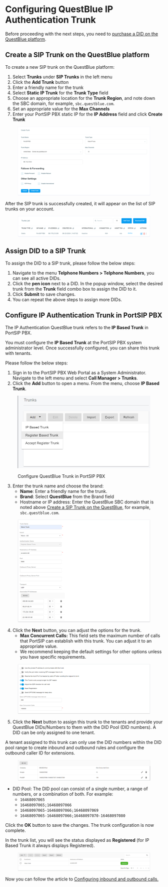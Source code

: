 # Configuring QuestBlue IP Authentication Trunk

Before proceeding with the next steps, you need to [purchase a DID on the QuestBlue platform](../questblue-sip-trunk/purchase-a-did-on-questblue-platform.md).

## Create a SIP Trunk on the QuestBlue platform

To create a new SIP trunk on the QuestBlue platform:

1. Select **Trunks** under **SIP Trunks** in the left menu
2. Click the **Add Trunk** button
3. Enter a friendly name for the trunk
4. Select **Static IP Trunk** for the **Trunk Type** field
5. Choose an appropriate location for the **Trunk Region**, and note down the SBC domain, for example, `sbc.questblue.com`.
6. Set an appropriate value for the **Max Channels**
7. Enter your PortSIP PBX static IP for the **IP Address** field and click **Create Trunk**

<figure><img src="../../.gitbook/assets/questblue-fig2.png" alt=""><figcaption></figcaption></figure>

After the SIP trunk is successfully created, it will appear on the list of SIP trunks on your account.

<figure><img src="../../.gitbook/assets/questblue-fig3.png" alt=""><figcaption></figcaption></figure>

## Assign DID to a SIP Trunk

To assign the DID to a SIP trunk, please follow the below steps:&#x20;

1. Navigate to the menu **Telphone Numbers > Telphone Numbers**, you can see all active DIDs.
2. Click the **pen icon** next to a DID. In the popup window, select the desired trunk from the **Trunk** field combo box to assign the DID to it.
3. Click **Submit** to save changes.
4. You can repeat the above steps to assign more DIDs.

## Configure IP Authentication Trunk in PortSIP PBX

The IP Authentication QuestBlue trunk refers to the **IP Based Trunk** in PortSIP PBX.&#x20;

You must configure the **IP Based Trunk** at the PortSIP PBX system administrator level. Once successfully configured, you can share this trunk with tenants.

Please follow the below steps:

1. Sign in to the PortSIP PBX Web Portal as a System Administrator. Navigate to the left menu and select **Call Manager > Trunks**.&#x20;
2. Click the **Add** button to open a menu. From the menu, choose **IP Based Trunk**.

<figure><img src="../../.gitbook/assets/wavix-fig13.png" alt="" width="563"><figcaption><p>Configure QuestBlue Trunk in PortSIP PBX</p></figcaption></figure>

3. Enter the trunk name and choose the brand:
   * **Name**: Enter a friendly name for the trunk.
   * **Brand**: Select **QuestBlue** from the Brand field
   * Hostname or IP address: Enter the QuestBlue SBC domain that is noted above [Create a SIP Trunk on the QuestBlue](configuring-questblue-ip-authentication-trunk.md#create-a-sip-trunk-on-the-questblue-platform), for example, `sbc.questblue.com`.

<figure><img src="../../.gitbook/assets/wavix-fig15.png" alt="" width="563"><figcaption></figcaption></figure>

4. Click the **Next** button, you can adjust the options for the trunk.
   * &#x20;**Max Concurrent Calls:** This field sets the maximum number of calls that PortSIP can establish with this trunk. You can adjust it to an appropriate value.
   * We recommend keeping the default settings for other options unless you have specific requirements.

<figure><img src="../../.gitbook/assets/registration-trunk-options.png" alt=""><figcaption></figcaption></figure>

5. Click the **Next** button to assign this trunk to the tenants and provide your QuestBlue DIDs/Numbers to them with the DID Pool (DID numbers).  A DID can be only assigned to one tenant.

A tenant assigned to this trunk can only use the DID numbers within the DID pool range to create inbound and outbound rules and configure the outbound caller ID for extensions.

<figure><img src="../../.gitbook/assets/wavix-fig17.png" alt=""><figcaption></figcaption></figure>

* DID Pool: The DID pool can consist of a single number, a range of numbers, or a combination of both. For example:
  * `16468097065`
  * `16468097065;16468097066`
  * `16468097065-16468097066;16468097069`&#x20;
  * `16468097065-16468097066;16468097070-16468097080`

Click the **OK** button to save the changes. The trunk configuration is now complete.

In the trunk list, you will see the status displayed as **Registered** (for IP Based Trunk it always displays Registered).

<figure><img src="../../.gitbook/assets/wavix-fig19.png" alt=""><figcaption></figcaption></figure>

Now you can follow the article to [Configuring inbound and outbound calls.](../questblue-sip-trunk/configuring-outbound-and-inbound-calls.md)

